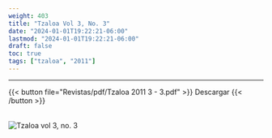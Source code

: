 ```yaml
---
weight: 403
title: "Tzaloa Vol 3, No. 3"
date: "2024-01-01T19:22:21-06:00"
lastmod: "2024-01-01T19:22:21-06:00"
draft: false
toc: true
tags: ["tzaloa", "2011"]
---
```

- - - - - - - - -
{{< button file="Revistas/pdf/Tzaloa 2011 3 - 3.pdf" >}}   Descargar {{< /button >}} 
######
![Tzaloa vol 3, no. 3](images/portada/3-3.jpeg)